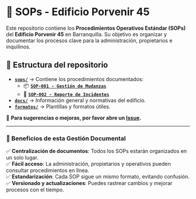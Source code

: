 # 📘 SOPs - Edificio Porvenir 45

Este repositorio contiene los **Procedimientos Operativos Estándar (SOPs)** del **Edificio Porvenir 45** en Barranquilla. Su objetivo es organizar y documentar los procesos clave para la administración, propietarios e inquilinos.

## 📂 Estructura del repositorio
- **[`sops/`](./sops/)** → Contiene los procedimientos documentados:
  - 📦 **[`SOP-001 - Gestión de Mudanzas`](./sops/SOP-001-mudanzas.md)**
  - 🚨 **[`SOP-002 - Reporte de Incidentes`](./sops/SOP-002-reporte-incidentes.md)**
- **[`docs/`](./docs/)** → Información general y normativas del edificio.
- **[`formatos/`](./formatos/)** → Plantillas y formatos útiles.

📌 **Para sugerencias o mejoras, por favor abre un [Issue](https://github.com/tuusuario/edificio-porvenir45-sops/issues).**

---

### 🎯 Beneficios de esta Gestión Documental

✅ **Centralización de documentos**: Todos los SOPs estarán organizados en un solo lugar.  
✅ **Fácil acceso**: La administración, propietarios y operativos pueden consultar procedimientos en línea.  
✅ **Estandarización**: Cada SOP sigue un mismo formato, evitando confusión.  
✅ **Versionado y actualizaciones**: Puedes rastrear cambios y mejorar procesos con el tiempo.  
